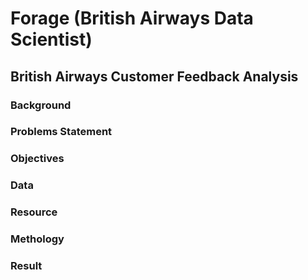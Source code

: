 # Forage (British Airways Data Scientist)

## British Airways Customer Feedback Analysis

### Background

### Problems Statement

### Objectives

### Data

### Resource

### Methology

### Result
